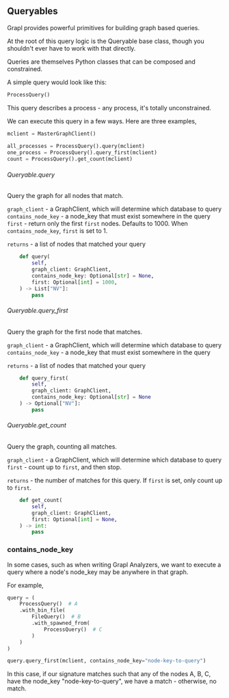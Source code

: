 

## Queryables
Grapl provides powerful primitives for building graph based queries.

At the root of this query logic is the Queryable base class, though
you shouldn't ever have to work with that directly.

Queries are themselves Python classes that can be composed and constrained.

A simple query would look like this:
```python
ProcessQuery()
```

This query describes a process - any process, it's totally unconstrained.

We can execute this query in a few ways. Here are three examples,
```python
mclient = MasterGraphClient()
    
all_processes = ProcessQuery().query(mclient)
one_process = ProcessQuery().query_first(mclient)
count = ProcessQuery().get_count(mclient)    
```

###### Queryable.query

Query the graph for all nodes that match.

`graph_client` - a GraphClient, which will determine which database to query
`contains_node_key` - a node_key that must exist somewhere in the query
`first` - return only the first `first` nodes. Defaults to 1000. 
          When `contains_node_key`, `first` is set to 1.

`returns` - a list of nodes that matched your query

```python
    def query(
        self,
        graph_client: GraphClient,
        contains_node_key: Optional[str] = None,
        first: Optional[int] = 1000,
    ) -> List["NV"]:
        pass
```


###### Queryable.query_first
Query the graph for the first node that matches.

`graph_client` - a GraphClient, which will determine which database to query
`contains_node_key` - a node_key that must exist somewhere in the query

`returns` - a list of nodes that matched your query
```python
    def query_first(
        self, 
        graph_client: GraphClient, 
        contains_node_key: Optional[str] = None
    ) -> Optional["NV"]:
        pass
```

###### Queryable.get_count
Query the graph, counting all matches. 

`graph_client` - a GraphClient, which will determine which database to query
`first` - count up to `first`, and then stop.

`returns` - the number of matches for this query. If `first` is set, only count up to `first`.
```python
    def get_count(
        self,
        graph_client: GraphClient,
        first: Optional[int] = None,
    ) -> int:
        pass
```


### contains_node_key

In some cases, such as when writing Grapl Analyzers, we want to execute a query
where a node's node_key may be anywhere in that graph.

For example,

```python
query = (
    ProcessQuery()  # A
    .with_bin_file(
        FileQuery()  # B
        .with_spawned_from(
            ProcessQuery()  # C
        )
    )
)

query.query_first(mclient, contains_node_key="node-key-to-query")

```

In this case, if our signature matches such that any of the nodes A, B, C, have the node_key
"node-key-to-query", we have a match - otherwise, no match.